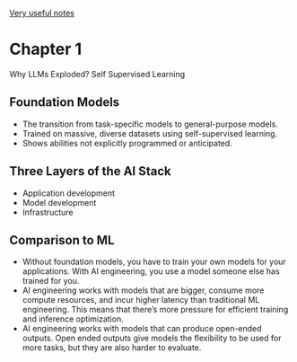 [Very useful notes](https://mlops.systems/posts/2025-01-19-notes-on-ai-engineering-chapter-1.html)

# Chapter 1
Why LLMs Exploded? Self Supervised Learning

## Foundation Models
- The transition from task-specific models to general-purpose models.
- Trained on massive, diverse datasets using self-supervised learning.
- Shows abilities not explicitly programmed or anticipated.

## Three Layers of the AI Stack
- Application development
- Model development
- Infrastructure

## Comparison to ML
- Without foundation models, you have to train your own models for your applications. With AI engineering, you use a model someone else has trained for you.
- AI engineering works with models that are bigger, consume more compute resources, and incur higher latency than traditional ML engineering. This means that there’s more pressure for efficient training and inference optimization. 
- AI engineering works with models that can produce open-ended outputs. Open ended outputs give models the flexibility to be used for more tasks, but they are also harder to evaluate.